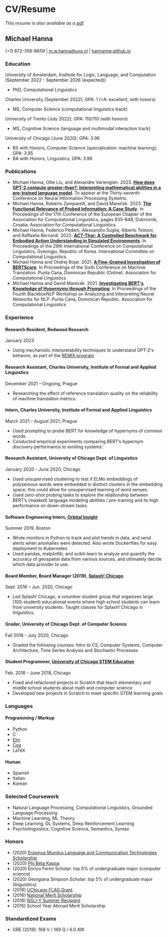 # CV/Resume
*This resume is also available as a <a href="https://hannamw.github.io/resume/Michael_Hanna_Resume_2023.pdf">pdf</a>.*

## Michael Hanna
(+1) 872-356-8659 | m.w.hanna@uva.nl | <a href="hannamw.github.io">hannamw.github.io</a>

### Education
University of Amsterdam, Institute for Logic, Language, and Computation (September 2022 - September 2026 (expected))
- PhD, Computational Linguistics

Charles University (September 2022); GPA: 1 (=A: excellent, with honors)
- MS, Computer Science (computational linguistics track)

University of Trento (July 2022); GPA: 110/110 (with honors)
- MS, Cognitive Science (language and multimodal interaction track)

University of Chicago (June 2020); GPA: 3.96
- BS with Honors, Computer Science (specialization: machine learning); GPA: 3.95
- BA with Honors, Linguistics; GPA: 3.96

### Publications
- Michael Hanna, Ollie Liu, and Alexandre Variengien. 2023. [**How does GPT-2 compute greater-than?: Interpreting mathematical abilities in a pre-trained language model**](https://arxiv.org/abs/2305.00586). To appear at the Thirty-seventh Conference on Neural Information Processing Systems.
- Michael Hanna, Roberto Zamparelli, and David Mareček. 2023. [**The Functional Relevance of Probed Information: A Case Study**](https://aclanthology.org/2023.eacl-main.58/). In Proceedings of the 17th Conference of the European Chapter of the Association for Computational Linguistics, pages 835–848, Dubrovnik, Croatia. Association for Computational Linguistics.
- Michael Hanna, Federico Pedeni, Alessandro Suglia, Alberto Testoni, and Raffaella Bernardi. 2022. [**ACT-Thor: A Controlled Benchmark for Embodied Action Understanding in Simulated Environments**](https://aclanthology.org/2022.coling-1.495). In Proceedings of the 29th International Conference on Computational Linguistics, Gyeongju, Republic of Korea. International Committee on Computational Linguistics.
- Michael Hanna and Ondrej Bojar. 2021. [**A Fine-Grained Investigation of BERTScore**](https://aclanthology.org/2021.wmt-1.59/). In Proceedings of the Sixth Conference on Machine Translation. Punta Cana, Dominican Republic (Online). Association for Computational Linguistics
- Michael Hanna and David Marecek. 2021. [**Investigating BERT's Knowledge of Hypernymy through Prompting**](https://aclanthology.org/2021.blackboxnlp-1.20/). In Proceedings of the Fourth BlackboxNLP Workshop on Analyzing and Interpreting Neural Networks for NLP. Punta Cana, Dominican Republic. Association for Computational Linguistics

### Experience

#### Research Resident, Redwood Research 
January 2023
- Using mechanistic interpretability techniques to understand GPT-2's behavior, as part of the [REMIX program](https://www.redwoodresearch.org/remix)

#### Research Assistant, Charles University, Institute of Formal and Applied Linguistics 
December 2021 – Ongoing, Prague
- Researching the effect of reference translation quality on the reliability of machine translation metrics.

#### Intern, Charles University, Institute of Formal and Applied Linguistics 
March 2021 – August 2021, Prague
- Used prompting to probe BERT for knowledge of hypernyms of common words.
- Conducted empirical experiments comparing BERT’s hypernym discovery performance to existing systems’.

#### Research Assistant, University of Chicago Dept. of Linguistics
January 2020 - June 2020, Chicago
- Used unsupervised clustering to test if ELMo embeddings of polysemous words were embedded in distinct clusters in the embedding space; this could allow for unsupervised learning of word senses.
- Used zero-shot probing tasks to explore the relationship between BERT’s (masked) language modeling abilities / pre-training and its high performance on down-stream tasks.

#### Software Engineering Intern, <a href='https://orbitalinsight.com/'>Orbital Insight</a>
Summer 2019, Boston
- Wrote monitors in Python to track and plot trends in data, and send alerts when anomalies were detected. Also wrote Dockerfiles for easy deployment to Kubernetes
- Used pandas, matplotlib, and scikit-learn to analyze and quantify the accuracy of geospatial data from various sources, and ultimately decide which data provider to use.

#### Board Member, Board Manager (2019), <a href='https://splashchicago.learningu.org/'>Splash! Chicago</a>
Sept. 2016 – Jun. 2020, Chicago
- Led Splash! Chicago, a volunteer student group that organizes large (100-student) educational events where
high school students can learn from university students. Taught classes for Splash! Chicago in linguistics.

#### Grader, University of Chicago Dept. of Computer Science 			
Fall 2018 - July 2020, Chicago
- Graded the following courses: Intro to CS, Computer Systems, Computer Architecture, Time Series Analysis and Stochastic Processes

#### Student Programmer, <a href='http://stemed.uchicago.edu/'>University of Chicago STEM Education</a>
Feb. 2018 - June 2018, Chicago
- Fixed and refactored projects in Scratch that teach elementary and middle school students about math and computer science
- Developed new projects in Scratch to meet specific STEM learning goals

### Languages
#### Programming / Markup
- Python
- C
- <a href='https://elm-lang.org/'>Elm</a>
- <a href='https://coq.inria.fr/'>Coq</a>
- LaTeX

#### Human
- Spanish
- Italian
- Korean

### Selected Coursework
- Natural Language Processing, Computational Linguistics, Grounded Language Processing
- Machine Learning, ML Theory
- Deep Learning, DL Systems, Deep Reinforcement Learning
- Psycholinguistics, Cognitive Science, Semantics, Syntax

### Honors
- (2020) <a href='https://lct-master.org/contents_2014/financial-info.php#Scholarships'> Erasmus Mundus Language and Communication Technologies Scholarship</a>
- (2020) <a href='https://www.pbk.org/About'>Phi Beta Kappa</a>
- (2020) Enrico Fermi Scholar: top 5% of undergraduate major (computer science)
- (2020) Georgiana Simpson Scholar: top 5% of undergraduate major (linguistics)
- (2018) <a href='https://study-abroad.uchicago.edu/summer-grant/foreign-language-acquisition-grant-flag'>UChicago FLAG Grant</a>
- (2016) <a href='https://www.nationalmerit.org/s/1758/interior.aspx?sid=1758&gid=2&pgid=424'>National Merit Scholarship</a>
- (2016) <a href='https://www.nsliforyouth.org/nsli-y/'>NSLI-Y Summer Recipient</a>
- (2015) School Year Abroad Merit Scholarship

### Standardized Exams
- GRE (2019): 168 V / 169 Q / 6.0 AW
